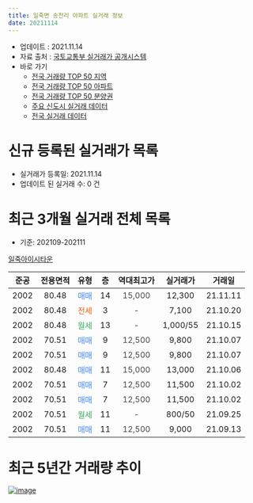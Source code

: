 ```yaml
---
title: 일죽면 송천리 아파트 실거래 정보
date: 20211114
---
```


* 업데이트 : 2021.11.14
* 자료 출처 : [국토교통부 실거래가 공개시스템](http://rt.molit.go.kr)
* 바로 가기
    * [전국 거래량 TOP 50 지역](https://apt-info.github.io/apt-trade-info/tr)
    * [전국 거래량 TOP 50 아파트](https://apt-info.github.io/apt-trade-info/ta)
    * [전국 거래량 TOP 50 분양권](https://apt-info.github.io/apt-trade-info/tb)
    * [주요 신도시 실거래 데이터](https://apt-info.github.io/apt-trade-info/newtown)
    * [전국 실거래 데이터](https://apt-info.github.io/apt-trade-info/all)



<script async src="https://pagead2.googlesyndication.com/pagead/js/adsbygoogle.js"></script>
<!-- 기본광고 -->
<ins class="adsbygoogle"
     style="display:block"
     data-ad-client="ca-pub-1142216861245946"
     data-ad-slot="4805727019"
     data-ad-format="auto"
     data-full-width-responsive="true"></ins>
<script>
     (adsbygoogle = window.adsbygoogle || []).push({});
</script>


# 신규 등록된 실거래가 목록

* 실거래가 등록일: 2021.11.14
* 업데이트 된 실거래 수: 0 건




<script async src="https://pagead2.googlesyndication.com/pagead/js/adsbygoogle.js"></script>
<!-- 기본광고 -->
<ins class="adsbygoogle"
     style="display:block"
     data-ad-client="ca-pub-1142216861245946"
     data-ad-slot="4805727019"
     data-ad-format="auto"
     data-full-width-responsive="true"></ins>
<script>
     (adsbygoogle = window.adsbygoogle || []).push({});
</script>


# 최근 3개월 실거래 전체 목록
* 기준: 202109-202111


[일죽아이시타운](https://search.naver.com/search.naver?query=%EC%9D%BC%EC%A3%BD%EC%95%84%EC%9D%B4%EC%8B%9C%ED%83%80%EC%9A%B4)

|준공|전용면적|유형|층|역대최고가|실거래가|거래일|
|:---:|:---:|:---:|:---:|:---:|:---:|:---:|
|2002|80.48|<span style="color:#4285F3">매매</span>|14|<span style="color:#444444">15,000</span>|12,300|21.11.11|
|2002|80.48|<span style="color:#FF5A00">전세</span>|3|<span style="color:#444444">-</span>|7,100|21.10.20|
|2002|80.48|<span style="color:#34A853">월세</span>|13|<span style="color:#444444">-</span>|1,000/55|21.10.15|
|2002|70.51|<span style="color:#4285F3">매매</span>|9|<span style="color:#444444">12,500</span>|9,800|21.10.07|
|2002|70.51|<span style="color:#4285F3">매매</span>|9|<span style="color:#444444">12,500</span>|9,800|21.10.07|
|2002|80.48|<span style="color:#4285F3">매매</span>|11|<span style="color:#444444">15,000</span>|13,000|21.10.06|
|2002|70.51|<span style="color:#4285F3">매매</span>|7|<span style="color:#444444">12,500</span>|11,500|21.10.02|
|2002|70.51|<span style="color:#4285F3">매매</span>|7|<span style="color:#444444">12,500</span>|11,500|21.10.02|
|2002|70.51|<span style="color:#34A853">월세</span>|11|<span style="color:#444444">-</span>|800/50|21.09.25|
|2002|70.51|<span style="color:#4285F3">매매</span>|11|<span style="color:#444444">12,500</span>|9,000|21.09.13|



<script async src="https://pagead2.googlesyndication.com/pagead/js/adsbygoogle.js"></script>
<!-- 기본광고 -->
<ins class="adsbygoogle"
     style="display:block"
     data-ad-client="ca-pub-1142216861245946"
     data-ad-slot="4805727019"
     data-ad-format="auto"
     data-full-width-responsive="true"></ins>
<script>
     (adsbygoogle = window.adsbygoogle || []).push({});
</script>


# 최근 5년간 거래량 추이


<div style="width:100%;">
    <canvas id="deal_progress" height="200"></canvas>
</div>

<script>
new Chart(document.getElementById("deal_progress"), {
    type: 'line',
    data: {
        labels: ['16.01','16.02','16.03','16.04','16.05','16.06','16.07','16.08','16.09','16.10','16.11','16.12','17.01','17.02','17.03','17.04','17.05','17.06','17.07','17.08','17.09','17.10','17.11','17.12','18.01','18.02','18.03','18.04','18.05','18.06','18.07','18.08','18.09','18.10','18.11','18.12','19.01','19.02','19.03','19.04','19.05','19.06','19.07','19.08','19.09','19.10','19.11','19.12','20.01','20.02','20.03','20.04','20.05','20.06','20.07','20.08','20.09','20.10','20.11','20.12','21.01','21.02','21.03','21.04','21.05','21.06','21.07','21.08','21.09','21.10','21.11'],
        datasets: [{
            label: '매매/분양권',
            data: [1,2,11,4,4,1,1,3,1,2,4,8,6,7,2,1,4,2,2,6,1,2,2,3,3,6,2,3,3,5,2,4,2,2,2,3,4,1,3,1,5,1,2,0,0,1,1,2,1,3,3,6,5,2,3,4,3,10,4,0,2,0,9,1,8,3,4,1,1,5,1],
            borderColor: "rgba(66, 133, 243, 1)",
            backgroundColor: "rgba(66, 133, 243, 0.05)",
            borderWidth: 1,
            pointRadius: 0,
            fill: false,
            lineTension: 0
        },{
            label: '전/월세',
            data: [2,6,4,4,0,0,2,2,2,1,0,1,2,3,2,2,3,0,1,2,1,0,2,4,6,0,5,1,2,2,2,1,2,2,0,0,4,2,1,1,0,0,0,2,2,3,2,0,0,4,1,2,2,0,1,4,0,1,0,1,0,2,2,0,1,0,0,0,1,2,0],
            borderColor: "rgba(255, 90, 0, 1)",
            backgroundColor: "rgba(255, 90, 0, 0.05)",
            borderWidth: 1,
            pointRadius: 0,
            fill: false,
            lineTension: 0
        },{
            label: '합계',
            data: [3,8,15,8,4,1,3,5,3,3,4,9,8,10,4,3,7,2,3,8,2,2,4,7,9,6,7,4,5,7,4,5,4,4,2,3,8,3,4,2,5,1,2,2,2,4,3,2,1,7,4,8,7,2,4,8,3,11,4,1,2,2,11,1,9,3,4,1,2,7,1],
            borderColor: "rgba(0, 0, 0, 1)",
            backgroundColor: "rgba(0, 0, 0, 0.03)",
            borderWidth: 0.1,
            pointRadius: 0,
            fill: true,
            lineTension: 0
        }
        ]
    },
    options: {
        responsive: true,
        title: {
            display: false
        },
        tooltips: {
            mode: 'index',
            intersect: false
        },
        hover: {
            mode: 'nearest',
            intersect: true
        },
        scales: {
            xAxes: [{
                display: true,
                scaleLabel: {
                    display: true,
                    labelString: '년/월'
                }
            }],
            yAxes: [{
                display: true,
                ticks: {
                    suggestedMin: 0,
                },
                scaleLabel: {
                    display: true,
                    labelString: '실거래 수'
                }
            }]
        }
    }
});

</script>


[![image](https://apt-info.github.io/images/2020-01-03-apt-trade-info/1024x500.png)](https://play.google.com/store/apps/details?id=com.aptinfo.apttradeinfo)


